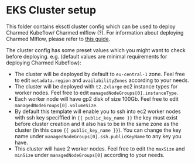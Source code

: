 # EKS Cluster setup
This folder contains eksctl cluster config which can be used to deploy Charmed Kubeflow/ Charmed mlflow (?). 
For information about deploying Charmed Mlflow, please refer to [this guide](https://discourse.charmhub.io/t/deploying-charmed-mlflow-v2-to-eks/10913).

The cluster config has some preset values which you might want to check before deploying. e.g. (default values are minimal requirements for deploying Charmed Kubeflow):
* The cluster will be deployed by default to `eu-central-1` zone. Feel free to edit `metadata.region` and `availabilityZones` according to your needs.
* The cluster will be deployed with `t2.2xlarge` ec2 instance types for worker nodes. Feel free to edit `managedNodeGroups[0].instanceType`.
* Each worker node will have gp2 disk of size 100Gb. Feel free to edit `managedNodeGroups[0].volumeSize`.
* By default this template will enable you to ssh into ec2 worker nodes with ssh key speciffied in `{{ public_key_name }}` the key must exist before cluster creation and it also has to be in the same zone as the cluster (in this case `{{ public_key_name }}`). You can change the key name under `managedNodeGroups[0].ssh.publicKeyName` to any key you have.
* This cluster will have 2 worker nodes. Feel free to edit the `maxSize` and `minSize` under `managedNodeGroups[0]` according to your needs.

